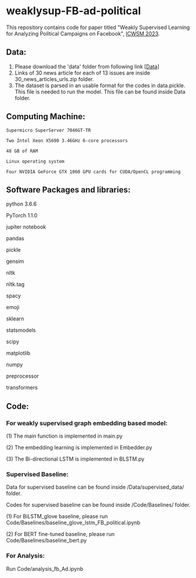 # weaklysup-FB-ad-political

This repository contains code for paper titled "Weakly Supervised Learning for Analyzing Political Campaigns on Facebook", [ICWSM 2023](https://www.icwsm.org/2023/index.html/).

## Data:

1. Please download the 'data' folder from following link [[Data]](https://drive.google.com/drive/u/1/folders/1_t0SiOVmHq4hCPSaAcj51HVcTQPO10Et)
2. Links of 30 news article for each of 13 issues are inside 30_news_articles_urls.zip folder.
3. The dataset is parsed in an usable format for the codes in data.pickle. This file is needed to run the model. This file can be found inside Data folder.



## Computing Machine:

```
Supermicro SuperServer 7046GT-TR

Two Intel Xeon X5690 3.46GHz 6-core processors

48 GB of RAM

Linux operating system

Four NVIDIA GeForce GTX 1060 GPU cards for CUDA/OpenCL programming

```

## Software Packages and libraries:

python 3.6.6

PyTorch 1.1.0

jupiter notebook

pandas

pickle

gensim

nltk

nltk.tag

spacy

emoji

sklearn

statsmodels

scipy

matplotlib

numpy

preprocessor

transformers

## Code: 

### For weakly supervised graph embedding based model:

(1) The main function is implemented in main.py

(2) The embedding learning is implemented in Embedder.py

(3) The Bi-directional LSTM is implemented in BLSTM.py


### Supervised Baseline:

Data for supervised baseline can be found inside /Data/supervised_data/ folder. 

Codes for supervised baseline can be found inside /Code/Baselines/ folder.

(1) For BiLSTM_glove baseline, please run Code/Baselines/baseline_glove_lstm_FB_political.ipynb

(2) For BERT fine-tuned baseline, please run Code/Baselines/baseline_bert.py

### For Analysis:

Run Code/analysis_fb_Ad.ipynb
